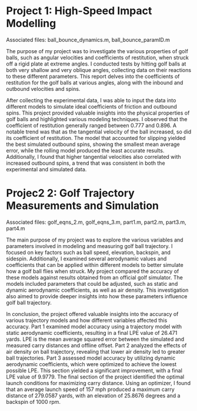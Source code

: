 # Project 1:  High-Speed Impact Modelling

Associated files: ball_bounce_dynamics.m, ball_bounce_paramID.m

The purpose of my project was to investigate the various properties of golf balls, such as angular velocities and coefficients of restitution, when struck off a rigid plate at extreme angles. I conducted tests by hitting golf balls at both very shallow and very oblique angles, collecting data on their reactions to these different parameters. This report delves into the coefficients of restitution for the golf balls at various angles, along with the inbound and outbound velocities and spins.

After collecting the experimental data, I was able to input the data into different models to simulate ideal coefficients of friction and outbound spins. This project provided valuable insights into the physical properties of golf balls and highlighted various modeling techniques. I observed that the coefficient of restitution generally ranged between 0.777 and 0.896. A notable trend was that as the tangential velocity of the ball increased, so did its coefficient of restitution. The model that accounted for slipping yielded the best simulated outbound spins, showing the smallest mean average error, while the rolling model produced the least accurate results. Additionally, I found that higher tangential velocities also correlated with increased outbound spins, a trend that was consistent in both the experimental and simulated data.

# Projec2 2: Golf Trajectory Measurements and Simulation

Associated files: golf_eqns_2.m, golf_eqns_3.m, part1.m, part2.m, part3.m, part4.m

The main purpose of my project was to explore the various variables and parameters involved in modeling and measuring golf ball trajectory. I focused on key factors such as ball speed, elevation, backspin, and sidespin. Additionally, I examined several aerodynamic values and coefficients that can be applied within different models to better simulate how a golf ball flies when struck. My project compared the accuracy of these models against results obtained from an official golf simulator. The models included parameters that could be adjusted, such as static and dynamic aerodynamic coefficients, as well as air density. This investigation also aimed to provide deeper insights into how these parameters influence golf ball trajectory.

In conclusion, the project offered valuable insights into the accuracy of various trajectory models and how different variables affected this accuracy. Part 1 examined model accuracy using a trajectory model with static aerodynamic coefficients, resulting in a final LPE value of 26.471 yards. LPE is the mean average squared error between the simulated and measured carry distances and offline offset. Part 2 analyzed the effects of air density on ball trajectory, revealing that lower air density led to greater ball trajectories. Part 3 assessed model accuracy by utilizing dynamic aerodynamic coefficients, which were optimized to achieve the lowest possible LPE. This section yielded a significant improvement, with a final LPE value of 9.9779. The final section of the project identified the optimal launch conditions for maximizing carry distance. Using an optimizer, I found that an average launch speed of 157 mph produced a maximum carry distance of 279.0587 yards, with an elevation of 25.8676 degrees and a backspin of 1000 rpm.
